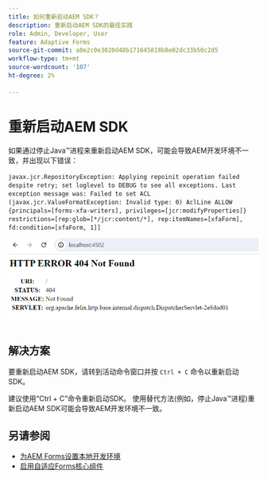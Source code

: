 ```yaml
---
title: 如何重新启动AEM SDK？
description: 重新启动AEM SDK的最佳实践
role: Admin, Developer, User
feature: Adaptive Forms
source-git-commit: a0e2c0e3020d48b171645818b8e02dc33b50c2d5
workflow-type: tm+mt
source-wordcount: '107'
ht-degree: 2%

---
```



# 重新启动AEM SDK

如果通过停止Java™进程来重新启动AEM SDK，可能会导致AEM开发环境不一致，并出现以下错误：

`javax.jcr.RepositoryException: Applying repoinit operation failed despite retry; set loglevel to DEBUG to see all exceptions. Last exception message was: Failed to set ACL (javax.jcr.ValueFormatException: Invalid type: 0) AclLine ALLOW {principals=[forms-xfa-writers], privileges=[jcr:modifyProperties]} restrictions=[rep:glob=[*/jcr:content/*], rep:itemNames=[xfaForm], fd:condition=[xfaForm, 1]]`

![Restart-aem-sdk-error](/help/forms/assets/restart-sdk-error.png)

## 解决方案

要重新启动AEM SDK，请转到活动命令窗口并按 `Ctrl + C` 命令以重新启动SDK。

建议使用“Ctrl + C”命令重新启动SDK。 使用替代方法(例如，停止Java™进程)重新启动AEM SDK可能会导致AEM开发环境不一致。

## 另请参阅

* [为AEM Forms设置本地开发环境](/help/forms/setup-local-development-environment.md)
* [启用自适应Forms核心组件](/help/forms/enable-adaptive-forms-core-components.md)
